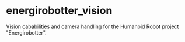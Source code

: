 # energirobotter_vision
Vision cababilities and camera handling for the Humanoid Robot project "Energirobotter". 
